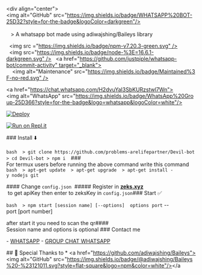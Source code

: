 ​<div align="center"> 
 ​<img alt="GitHub" src="https://img.shields.io/badge/WHATSAPP%20BOT-25D32?style=for-the-badge&logoColor=darkgreen"/> 
 ​<br><br> 
 ​   
 ​>​ A whatsapp bot made using adiwajshing/Baileys library 
 ​ <p> 
 ​  <img src ="https://img.shields.io/badge/npm-v7.20.3-green.svg" /> 
 ​  <img src="https://img.shields.io/badge/node-%3E=16.6.1-darkgreen.svg" /> 
 ​   <a href="https://github.com/justpiple/whatsapp-bot/commit-activity" target="_blank"> 
 ​    <img alt="Maintenance" src="https://img.shields.io/badge/Maintained%3F-no-red.svg" /> 
 ​  </a> 
 ​</p> 
 ​<a href="https://chat.whatsapp.com/H2dvuYaI3SbKURzstwl7Wn"><img alt="WhatsApp" src="https://img.shields.io/badge/WhatsApp%20Group-25D366?style=for-the-badge&logo=whatsapp&logoColor=white"/></a> 
 ​  
 ​</div> 
  
 ​[![​Deploy​](https://www.herokucdn.com/deploy/button.svg)](https://heroku.com/deploy?template=https://github.com/problemsarelifepartners/Devil-bot/) 
  
 ​[![​Run on Repl.it​](https://repl.it/badge/github/problemsarelifepartners)](https://repl.it/github/problemsarelifepartners/Devil-bot) 
  
  
 ​###​ ​Install ⬇️ 
  
 ​```bash 
 ​>​ git clone https://github.com/problems-arelifepartner/Devil-bot
 ​>​ ​cd​ Devil-bot
 ​>​ npm i 
 ​``` 
 ​###​ ​For termux users before running the above command write this command 
 ​```bash 
 ​>​ apt-get update 
 ​>​ apt-get upgrade 
 ​>​ apt-get install -y nodejs git 
 ​``` 
  
 ​####​ ​Change ​`config.json`​  
 ​#####​ ​Register in <b>[​zeks.xyz​](https://zeks.xyz)</b> to get apiKey then enter to zeksKey in ​`config.json` 
 ​###​ ​Start ✅ 
  
 ​```bash 
 ​>​ npm start [session name] [--options] 
 ​``` 
 ​`options` 
 ​ ​`port` 
 ​--port [port number] 
  
 ​after start it you need to scan the qr 
 ​####​ ​Session name and options is optional 
 ​###​ ​Contact me 
  
  
 ​-​ [​WHATSAPP​](http://wa.me/919747636994) 
 ​-​ [​GROUP CHAT WHATSAPP​](https://chat.whatsapp.com/FtR26ws4Ody3QGdSxq7CGC) 
  
  
 ​##​ ​🙏 Special Thanks to 
 ​*​ <a href="https://github.com/adiwajshing/Baileys"><img alt="GitHub" src="https://img.shields.io/badge/@adiwajshing/Baileys%20-%23121011.svg?style=flat-square&logo=npm&color=white"/></a
